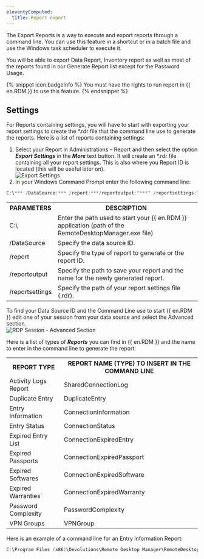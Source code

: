 ```yaml
---
eleventyComputed:
  title: Report export
---
```

The Export Reports is a way to execute and export reports through a command line. You can use this feature in a shortcut or in a batch file and use the Windows task scheduler to execute it.  

You will be able to export Data Report, Inventory report as well as most of the reports found in our Generate Report list except for the Password Usage. 

{% snippet icon.badgeInfo %} 
You must have the rights to run report in {{ en.RDM }} to use this feature. 
{% endsnippet %}
 
## Settings 

For Reports containing settings, you will have to start with exporting your report settings to create the *.rdr file that the command line use to generate the reports. Here is a list of reports containing settings:  

1. Select your Report in Administrations – Report and then select the option ***Export Settings*** in the ***More*** text button. It will create an *.rdr file containing all your report settings. This is also where you Report ID is located (this will be useful later on).  
![Export Settings](https://webdevolutions.azureedge.net/docs/en/rdm/windows/clip10006.png) 
1. In your Windows Command Prompt enter the following command line: 
```powershell
C:\*** /DataSource:*** /report:***/reportoutput:"***" /reportsettings:"***.rdr" 
```

<table>
	<tr>
		<th>
PARAMETERS 
		</th>
		<th>
DESCRIPTION 
		</th>
	</tr>
	<tr>
		<td>
C:\ 
		</td>
		<td>
Enter the path used to start your {{ en.RDM }} application (path of the RemoteDesktopManager.exe file) 
		</td>
	</tr>
	<tr>
		<td>
/DataSource 
		</td>
		<td>
Specify the data source ID. 
		</td>
	</tr>
	<tr>
		<td>
/report 
		</td>
		<td>
Specify the type of report to generate or the report ID. 
		</td>
	</tr>
	<tr>
		<td>
/reportoutput 
		</td>
		<td>
Specify the path to save your report and the name for the newly generated report. 
		</td>
	</tr>
	<tr>
		<td>
/reportsettings 
		</td>
		<td>
Specify the path of your report settings file (.rdr). 
		</td>
	</tr>
</table>

To find your Data Source ID and the Command Line use to start {{ en.RDM }} edit one of your session from your data source and select the Advanced section.  
![RDP Session - Advanced Section ](https://webdevolutions.azureedge.net/docs/en/rdm/windows/clip10008.png) 

Here is a list of types of ***Reports*** you can find in {{ en.RDM }} and the name to enter in the command line to generate the report: 

<table>
	<tr>
		<th>
REPORT TYPE 
		</th>
		<th>
REPORT NAME (TYPE) TO INSERT IN THE COMMAND LINE 
		</th>
	</tr>
	<tr>
		<td>
Activity Logs Report 
		</td>
		<td>
SharedConnectionLog 
		</td>
	</tr>
	<tr>
		<td>
Duplicate Entry 
		</td>
		<td>
DuplicateEntry 
		</td>
	</tr>
	<tr>
		<td>
Entry Information 
		</td>
		<td>
ConnectionInformation 
		</td>
	</tr>
	<tr>
		<td>
Entry Status 
		</td>
		<td>
ConnectionStatus 
		</td>
	</tr>
	<tr>
		<td>
Expired Entry List 
		</td>
		<td>
ConnectionExpiredEntry 
		</td>
	</tr>
	<tr>
		<td>
Expired Passports 
		</td>
		<td>
ConnectionExpiredPassport 
		</td>
	</tr>
	<tr>
		<td>
Expired Softwares 
		</td>
		<td>
ConnectionExpiredSoftware 
		</td>
	</tr>
	<tr>
		<td>
Expired Warranties 
		</td>
		<td>
ConnectionExpiredWarranty 
		</td>
	</tr>
	<tr>
		<td>
Password Complexity 
		</td>
		<td>
PasswordComplexity 
		</td>
	</tr>
	<tr>
		<td>
VPN Groups 
		</td>
		<td>
VPNGroup 
		</td>
	</tr>
</table>

Here is an example of a command line for an Entry Information Report:  

```powershell
C:\Program Files (x86)\Devolutions\Remote Desktop Manager\RemoteDesktopManager<area>.exe /DataSource:8a4f2f70-5e8a-4d6c-9c7b-119080a4c879 /report:EntryInformation /reportoutput:C:\dev\devolutions\Rapport\rapportEntry.csv /reportsettings:C:\dev\devolutions\Rapport\SettingsEntryInformation.rdr 
```

